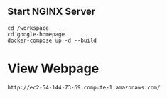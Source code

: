 ## Start NGINX Server
```
cd /workspace
cd google-homepage
docker-compose up -d --build
```

# View Webpage
```
http://ec2-54-144-73-69.compute-1.amazonaws.com/
```
